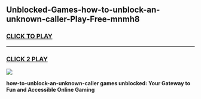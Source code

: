 
## Unblocked-Games-how-to-unblock-an-unknown-caller-Play-Free-mnmh8
<h3>
<a href="https://premium76.site?title=how-to-unblock-an-unknown-caller&ref=21A">CLICK TO PLAY</a></h3>
<hr>

<h3>
<a href="https://premium76.site?title=how-to-unblock-an-unknown-caller&ref=21A">CLICK 2 PLAY</a>
  
</h3>

<a href="https://premium76.site?title=how-to-unblock-an-unknown-caller&ref=21A"><img src="https://clearcache.store/games.png"></a>


**how-to-unblock-an-unknown-caller games unblocked: Your Gateway to Fun and Accessible Online Gaming**
